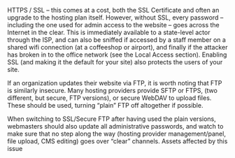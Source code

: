 HTTPS / SSL – this comes at a cost, both the SSL Certificate and often an upgrade to the hosting plan itself. However, without SSL, every password – including the one used for admin access to the website – goes across the Internet in the clear. This is immediately available to a state-level actor through the ISP, and can also be sniffed if accessed by a staff member on a shared wifi connection (at a coffeeshop or airport), and finally if the attacker has broken in to the office network (see the Local Access section). Enabling SSL (and making it the default for your site) also protects the users of your site.

If an organization updates their website via FTP, it is worth noting that FTP is similarly insecure. Many hosting providers provide SFTP or FTPS, (two different, but secure, FTP versions), or secure WebDAV to upload files. These should be used, turning “plain” FTP off altogether if possible.

When switching to SSL/Secure FTP after having used the plain versions, webmasters should also update all administrative passwords, and watch to make sure that no step along the way (hosting provider management/panel, file upload, CMS editing) goes over “clear” channels.
Assets affected by this issue
